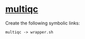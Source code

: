 # [multiqc](https://hpc.nih.gov/apps/multiqc.html)

Create the following symbolic links:
```
multiqc -> wrapper.sh
```
